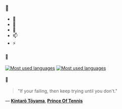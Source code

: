 ### 👋

- 🔭
- 🌱
- 💬
- 📫
- ⚡

#### 🧏

[![Most used languages](https://github-readme-stats-aynah.vercel.app/api/top-langs/?username=aynh&theme=solarized-dark&langs_count=6&layout=compact&hide_title=true)](https://github.com/anuraghazra/github-readme-stats#gh-dark-mode-only)
[![Most used languages](https://github-readme-stats-aynah.vercel.app/api/top-langs/?username=aynh&theme=solarized-light&langs_count=6&layout=compact&hide_title=true)](https://github.com/anuraghazra/github-readme-stats#gh-light-mode-only)

#### 💬

> "If your failing, then keep trying until you don't."

&mdash; [**Kintarō Tōyama**](https://myanimelist.net/character.php?q=Kintar%C5%8D%20T%C5%8Dyama&cat=character), [**Prince Of Tennis**](https://myanimelist.net/search/all?q=Prince%20Of%20Tennis&cat=all)
